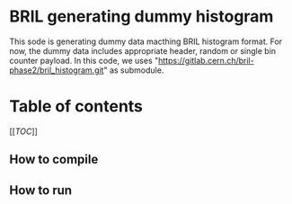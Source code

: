 # BRIL generating dummy histogram

This sode is generating dummy data macthing BRIL histogram format. For now, the dummy data includes appropriate header, random or single bin counter payload. In this code, we uses "https://gitlab.cern.ch/bril-phase2/bril_histogram.git" as submodule.

# Table of contents
[[_TOC_]]

## How to compile

## How to run
